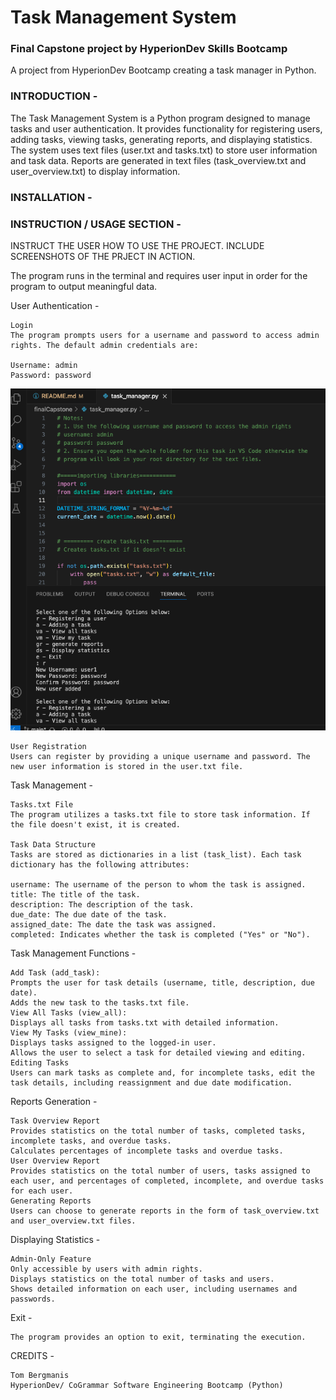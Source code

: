 # Task Management System

### Final Capstone project by HyperionDev Skills Bootcamp

A project from HyperionDev Bootcamp creating a task manager in Python.

### INTRODUCTION -

The Task Management System is a Python program designed to manage tasks and user authentication. It provides functionality for registering users, adding tasks, viewing tasks, generating reports, and displaying statistics. The system uses text files (user.txt and tasks.txt) to store user information and task data. Reports are generated in text files (task_overview.txt and user_overview.txt) to display information.

### INSTALLATION -

### INSTRUCTION / USAGE SECTION -

INSTRUCT THE USER HOW TO USE THE PROJECT. INCLUDE SCREENSHOTS OF THE PRJECT IN ACTION.

The program runs in the terminal and requires user input in order for the program to output meaningful data.

User Authentication -

    Login
    The program prompts users for a username and password to access admin rights. The default admin credentials are:

    Username: admin
    Password: password

![](screenshots/registerauser.png)

    User Registration
    Users can register by providing a unique username and password. The new user information is stored in the user.txt file.

Task Management -

    Tasks.txt File
    The program utilizes a tasks.txt file to store task information. If the file doesn't exist, it is created.

    Task Data Structure
    Tasks are stored as dictionaries in a list (task_list). Each task dictionary has the following attributes:

    username: The username of the person to whom the task is assigned.
    title: The title of the task.
    description: The description of the task.
    due_date: The due date of the task.
    assigned_date: The date the task was assigned.
    completed: Indicates whether the task is completed ("Yes" or "No").

Task Management Functions -

    Add Task (add_task):
    Prompts the user for task details (username, title, description, due date).
    Adds the new task to the tasks.txt file.
    View All Tasks (view_all):
    Displays all tasks from tasks.txt with detailed information.
    View My Tasks (view_mine):
    Displays tasks assigned to the logged-in user.
    Allows the user to select a task for detailed viewing and editing.
    Editing Tasks
    Users can mark tasks as complete and, for incomplete tasks, edit the task details, including reassignment and due date modification.

Reports Generation -

    Task Overview Report
    Provides statistics on the total number of tasks, completed tasks, incomplete tasks, and overdue tasks.
    Calculates percentages of incomplete tasks and overdue tasks.
    User Overview Report
    Provides statistics on the total number of users, tasks assigned to each user, and percentages of completed, incomplete, and overdue tasks for each user.
    Generating Reports
    Users can choose to generate reports in the form of task_overview.txt and user_overview.txt files.

Displaying Statistics -

    Admin-Only Feature
    Only accessible by users with admin rights.
    Displays statistics on the total number of tasks and users.
    Shows detailed information on each user, including usernames and passwords.

Exit -

    The program provides an option to exit, terminating the execution.

CREDITS -

    Tom Bergmanis
    HyperionDev/ CoGrammar Software Engineering Bootcamp (Python)
